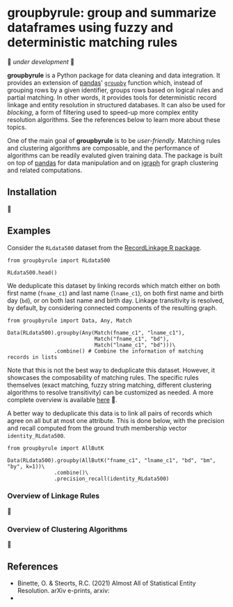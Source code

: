 # groupbyrule: group and summarize dataframes using fuzzy and deterministic matching rules

:construction: *under development* :construction:

**groupbyrule** is a Python package for data cleaning and data integration. It provides an extension of [pandas](https://pandas.pydata.org/)' [`groupby`](https://pandas.pydata.org/docs/reference/api/pandas.DataFrame.groupby.html) function which, instead of grouping rows by a given identifier, groups rows based on logical rules and partial matching. In other words, it provides tools for deterministic record linkage and entity resolution in structured databases. It can also be used for *blocking*, a form of filtering used to speed-up more complex entity resolution algorithms. See the references below to learn more about these topics.

One of the main goal of **groupbyrule** is to be *user-friendly*. Matching rules and clustering algorithms are composable, and the performance of algorithms can be readily evaluted given training data. The package is built on top of [pandas](https://pandas.pydata.org) for data manipulation and on [igraph](https://igraph.org/python/) for graph clustering and related computations.

## Installation

:construction:

## Examples

Consider the `RLdata500` dataset from the [RecordLinkage R package](https://www.google.com/search?channel=fs&client=ubuntu&q=recordlinkage+r+package).

```{python}
from groupbyrule import RLdata500

RLdata500.head()
```

We deduplicate this dataset by linking records which match either on both first name (`fname_c1`) and last name (`lname_c1`), on both first name and birth day (`bd`), or on both last name and birth day. Linkage transitivity is resolved, by default, by considering connected components of the resulting graph.

```{python}
from groupbyrule import Data, Any, Match

Data(RLdata500).groupby(Any(Match(fname_c1", "lname_c1"),
                            Match("fname_c1", "bd"),
                            Match("lname_c1", "bd")))\
               .combine() # Combine the information of matching records in lists 
```

Note that this is not the best way to deduplicate this dataset. However, it showcases the composability of matching rules. The specific rules themselves (exact matching, fuzzy string matching, different clustering algorithms to resolve transitivity) can be customized as needed. A more complete overview is available [here]() :construction:.

A better way to deduplicate this data is to link all pairs of records which agree on all but at most one attribute. This is done below, with the precision and recall computed from the ground truth membership vector `identity_RLdata500`.

```{python}
from groupbyrule import AllButK

Data(RLdata500).groupby(AllButK("fname_c1", "lname_c1", "bd", "bm", "by", k=1))\
               .combine()\
               .precision_recall(identity_RLdata500)
```

### Overview of Linkage Rules

:construction:

### Overview of Clustering Algorithms

:construction:

## References

- Binette, O. & Steorts, R.C. (2021) Almost All of Statistical Entity Resolution. arXiv e-prints, arxiv:
- 